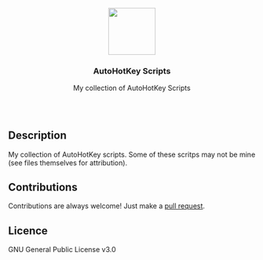 <p align="center">
<img src="https://i.imgur.com/cfwe99n.png" height="96px" width="96px"/>
<br/>
<h3 align="center">AutoHotKey Scripts</h3>
<p align="center">My collection of AutoHotKey Scripts</p>
<h2></h2>
</p>
<br />

## Description
My collection of AutoHotKey scripts.
Some of these scritps may not be mine (see files themselves for attribution).

## Contributions
Contributions are always welcome!
Just make a [pull request](../../pulls).

## Licence
GNU General Public License v3.0
